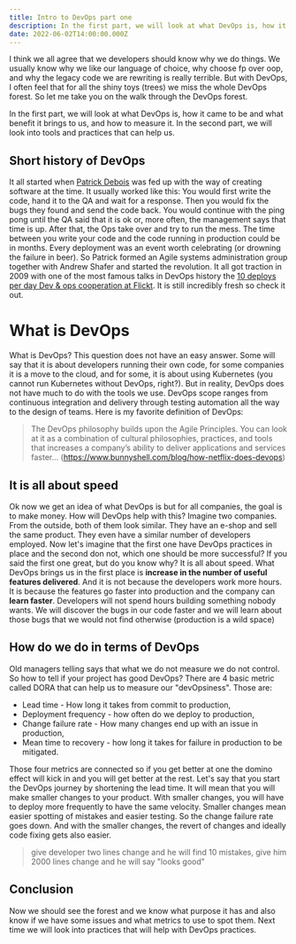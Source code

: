 ```yaml
---
title: Intro to DevOps part one
description: In the first part, we will look at what DevOps is, how it came to be and what benefit it brings to us.
date: 2022-06-02T14:00:00.000Z
---
```


I think we all agree that we developers should know why we do things. We usually know why we like our language of choice, why choose fp over oop, and why the legacy code we are rewriting is really terrible. But with DevOps, I often feel that for all the shiny toys (trees) we miss the whole DevOps forest. So let me take you on the walk through the DevOps forest.

In the first part, we will look at what DevOps is, how it came to be and what benefit it brings to us, and how to measure it. In the second part, we will look into tools and practices that can help us.

## Short history of DevOps

It all started when [Patrick Debois](https://twitter.com/patrickdebois?lang=cs) was fed up with the way of creating software at the time. It usually worked like this: You would first write the code, hand it to the QA and wait for a response. Then you would fix the bugs they found and send the code back. You would continue with the ping pong until the QA said that it is ok or, more often, the management says that time is up. After that, the Ops take over and try to run the mess. The time between you write your code and the code running in production could be in months. Every deployment was an event worth celebrating (or drowning the failure in beer). So Patrick formed an Agile systems administration group together with Andrew Shafer and started the revolution. It all got traction in 2009 with one of the most famous talks in DevOps history the [10 deploys per day Dev & ops cooperation at Flickt](https://www.slideshare.net/jallspaw/10-deploys-per-day-dev-and-ops-cooperation-at-flickr). It is still incredibly fresh so check it out.

# What is DevOps

What is DevOps? This question does not have an easy answer. Some will say that it is about developers running their own code, for some companies it is a move to the cloud, and for some, it is about using Kubernetes (you cannot run Kubernetes without DevOps, right?). But in reality, DevOps does not have much to do with the tools we use. DevOps scope ranges from continuous integration and delivery through testing automation all the way to the design of teams. Here is my favorite definition of DevOps:

> The DevOps philosophy builds upon the Agile Principles. You can look at it as a combination of cultural philosophies, practices, and tools that increases a company’s ability to deliver applications and services faster... (https://www.bunnyshell.com/blog/how-netflix-does-devops)

## It is all about speed

Ok now we get an idea of what DevOps is but for all companies, the goal is to make money. How will DevOps help with this? Imagine two companies. From the outside, both of them look similar. They have an e-shop and sell the same product. They even have a similar number of developers employed. Now let's imagine that the first one have DevOps practices in place and the second don not, which one should be more successful?
If you said the first one great, but do you know why?
It is all about speed. What DevOps brings us in the first place is **increase in the number of useful features delivered**. And it is not because the developers work more hours. It is because the features go faster into production and the company can **learn faster**. Developers will not spend hours building something nobody wants. We will discover the bugs in our code faster and we will learn about those bugs that we would not find otherwise (production is a wild space)

## How do we do in terms of DevOps

Old managers telling says that what we do not measure we do not control. So how to tell if your project has good DevOps? There are 4 basic metric called DORA that can help us to measure our "devOpsiness". Those are:

- Lead time - How long it takes from commit to production,
- Deployment frequency - how often do we deploy to production,
- Change failure rate - How many changes end up with an issue in production,
- Mean time to recovery - how long it takes for failure in production to be mitigated.

Those four metrics are connected so if you get better at one the domino effect will kick in and you will get better at the rest. Let's say that you start the DevOps journey by shortening the lead time. It will mean that you will make smaller changes to your product. With smaller changes, you will have to deploy more frequently to have the same velocity. Smaller changes mean easier spotting of mistakes and easier testing. So the change failure rate goes down. And with the smaller changes, the revert of changes and ideally code fixing gets also easier.

> give developer two lines change and he will find 10 mistakes, give him 2000 lines change and he will say "looks good"

## Conclusion

Now we should see the forest and we know what purpose it has and also know if we have some issues and what metrics to use to spot them. Next time we will look into practices that will help with DevOps practices.
